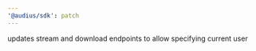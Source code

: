 ```yaml
---
'@audius/sdk': patch
---
```


updates stream and download endpoints to allow specifying current user
